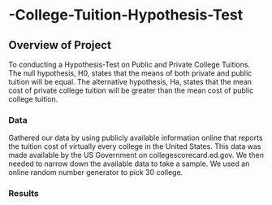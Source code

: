 # -College-Tuition-Hypothesis-Test

## Overview of Project

To conducting a Hypothesis-Test on Public and Private College Tuitions.
The null hypothesis, H0, states that the means of both private and public tuition will be equal. The alternative hypothesis, Ha, states that the mean cost of private college tuition will be greater than the mean cost of public college tuition.

### Data
Gathered our data by using publicly available information online that reports the tuition cost of virtually every college in the United States. This data was made available by the US Government on collegescorecard.ed.gov. We then needed to narrow down the available data to take a sample. We used an online random number generator to pick 30 college.





### Results

